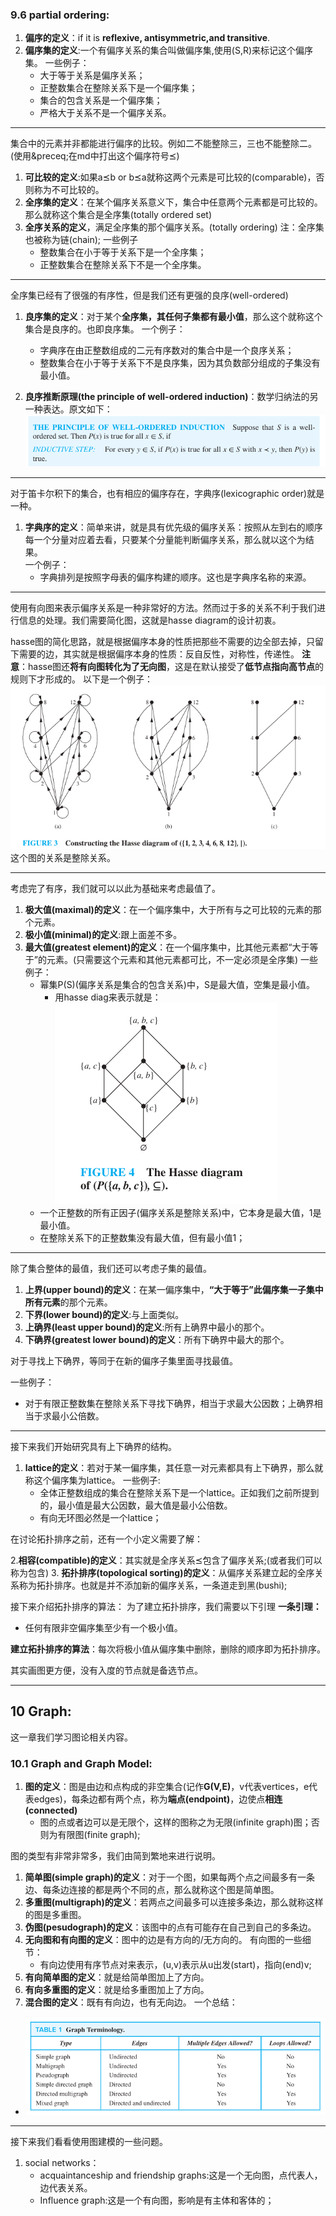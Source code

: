 

### 9.6 partial ordering:

1. **偏序的定义**：if it is **reflexive, antisymmetric,and transitive**.
2. **偏序集的定义**:一个有偏序关系的集合叫做偏序集,使用(S,R)来标记这个偏序集。
    一些例子： 
    - 大于等于关系是偏序关系；
    - 正整数集合在整除关系下是一个偏序集；
    - 集合的包含关系是一个偏序集；
    - 严格大于关系不是一个偏序关系。
---

集合中的元素并非都能进行偏序的比较。例如二不能整除三，三也不能整除二。
(使用\&preceq;在md中打出这个偏序符号&preceq;)
1. **可比较的定义**:如果a&preceq;b or b&preceq;a就称这两个元素是可比较的(comparable)，否则称为不可比较的。
2. **全序集的定义**：在某个偏序关系意义下，集合中任意两个元素都是可比较的。那么就称这个集合是全序集(totally ordered set)
3. **全序关系的定义**，满足全序集的那个偏序关系。(totally ordering)
    注：全序集也被称为链(chain);
    一些例子
    - 整数集合在小于等于关系下是一个全序集；
    - 正整数集合在整除关系下不是一个全序集。

---

全序集已经有了很强的有序性，但是我们还有更强的良序(well-ordered)

1. **良序集的定义**：对于某个**全序集，其任何子集都有最小值**，那么这个就称这个集合是良序的。也即良序集。
   一个例子：
   - 字典序在由正整数组成的二元有序数对的集合中是一个良序关系；
   - 整数集合在小于等于关系下不是良序集，因为其负数部分组成的子集没有最小值。

2. **良序推断原理(the principle of well-ordered induction)**：数学归纳法的另一种表达。原文如下：![alt text](images\image.png)
---
对于笛卡尔积下的集合，也有相应的偏序存在，字典序(lexicographic order)就是一种。

1. **字典序的定义**：简单来讲，就是具有优先级的偏序关系：按照从左到右的顺序每一个分量对应着去看，只要某个分量能判断偏序关系，那么就以这个为结果。<br>
   一个例子： 
    - 字典排列是按照字母表的偏序构建的顺序。这也是字典序名称的来源。

---

使用有向图来表示偏序关系是一种非常好的方法。然而过于多的关系不利于我们进行信息的处理。我们需要简化图，这就是hasse diagram的设计初衷。

hasse图的简化思路，就是根据偏序本身的性质把那些不需要的边全部去掉，只留下需要的边，其实就是根据偏序本身的性质：反自反性，对称性，传递性。
**注意**：hasse图还**将有向图转化为了无向图**，这是在默认接受了**低节点指向高节点**的规则下才形成的。
以下是一个例子：
![alt text](images\image-1.png)
这个图的关系是整除关系。

---

考虑完了有序，我们就可以以此为基础来考虑最值了。

1. **极大值(maximal)的定义**：在一个偏序集中，大于所有与之可比较的元素的那个元素。
2. **极小值(minimal)的定义**:跟上面差不多。
3. **最大值(greatest element)的定义**：在一个偏序集中，比其他元素都“大于等于”的元素。(只需要这个元素和其他元素都可比，不一定必须是全序集)
    一些例子：
    - 幂集P(S)(偏序关系是集合的包含关系)中，S是最大值，空集是最小值。
      - 用hasse diag来表示就是：![alt text](images\image-2.png)
    - 一个正整数的所有正因子(偏序关系是整除关系)中，它本身是最大值，1是最小值。
    - 在整除关系下的正整数集没有最大值，但有最小值1；
---

除了集合整体的最值，我们还可以考虑子集的最值。

1. **上界(upper bound)的定义**：在某一偏序集中，**“大于等于”此偏序集一子集中所有元素**的那个元素。
2. **下界(lower bound)的定义**:与上面类似。
3. **上确界(least upper bound)的定义**:所有上确界中最小的那个。
4. **下确界(greatest lower bound)的定义**：所有下确界中最大的那个。

对于寻找上下确界，等同于在新的偏序子集里面寻找最值。

一些例子：
- 对于有限正整数集在整除关系下寻找下确界，相当于求最大公因数；上确界相当于求最小公倍数。
---
接下来我们开始研究具有上下确界的结构。

1. **lattice的定义**：若对于某一偏序集，其任意一对元素都具有上下确界，那么就称这个偏序集为lattice。
    一些例子:
    - 全体正整数组成的集合在整除关系下是一个lattice。正如我们之前所提到的，最小值是最大公因数，最大值是最小公倍数。
    - 有向无环图必然是一个lattice；



在讨论拓扑排序之前，还有一个小定义需要了解：

2.**相容(compatible)的定义**：其实就是全序关系&preceq;包含了偏序关系;(或者我们可以称为包含)
3. **拓扑排序(topological sorting)的定义**：从偏序关系建立起的全序关系称为拓扑排序。也就是并不添加新的偏序关系，一条道走到黑(bushi);
 
接下来介绍拓扑排序的算法：
为了建立拓扑排序，我们需要以下引理
**一条引理：**
- 任何有限非空偏序集至少有一个极小值。

**建立拓扑排序的算法**：每次将极小值从偏序集中删除，删除的顺序即为拓扑排序。

其实画图更方便，没有入度的节点就是备选节点。

---
## 10 Graph:
这一章我们学习图论相关内容。
### 10.1 Graph and Graph Model:
1. **图的定义**：图是由边和点构成的非空集合(记作**G(V,E)**，v代表vertices，e代表edges)，每条边都有两个点，称为**端点(endpoint)**，边使点**相连(connected)**
   - 图的点或者边可以是无限个，这样的图称之为无限(infinite graph)图；否则为有限图(finite graph);

图的类型有非常非常多，我们由简到繁地来进行说明。
1. **简单图(simple graph)的定义**：对于一个图，如果每两个点之间最多有一条边、每条边连接的都是两个不同的点，那么就称这个图是简单图。
2. **多重图(multigraph)的定义**：若两点之间最多可以连接多条边，那么就称这样的图是多重图。
3. **伪图(pesudograph)的定义**：该图中的点有可能存在自己到自己的多条边。
4. **无向图和有向图的定义**：图中的边是有方向的/无方向的。
   有向图的一些细节：
   - 有向边使用有序节点对来表示，(u,v)表示从u出发(start)，指向(end)v;
5. **有向简单图的定义**：就是给简单图加上了方向。
6. **有向多重图的定义**：就是给多重图加上了方向。
7. **混合图的定义**：既有有向边，也有无向边。
 一个总结：
 - ![alt text](images\image-3.png)

---

接下来我们看看使用图建模的一些问题。

1. social networks：
   - acquaintanceship and friendship graphs:这是一个无向图，点代表人，边代表关系。
   - Influence graph:这是一个有向图，影响是有主体和客体的； 
